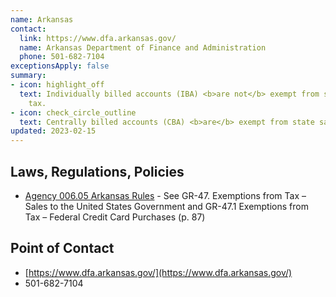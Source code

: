 ```yaml
---
name: Arkansas
contact:
  link: https://www.dfa.arkansas.gov/
  name: Arkansas Department of Finance and Administration
  phone: 501-682-7104
exceptionsApply: false
summary:
- icon: highlight_off
  text: Individually billed accounts (IBA) <b>are not</b> exempt from state sales
    tax.
- icon: check_circle_outline
  text: Centrally billed accounts (CBA) <b>are</b> exempt from state sales tax.
updated: 2023-02-15
---
```


## Laws, Regulations, Policies

* [Agency 006.05 Arkansas Rules](https://www.dfa.arkansas.gov/images/uploads/revenuePolicyLegalOffice/et2008_3.pdf) - See GR-47. Exemptions from Tax – Sales to the United States Government and GR-47.1 Exemptions from Tax – Federal Credit Card Purchases (p. 87)

## Point of Contact
- [https://www.dfa.arkansas.gov/](https://www.dfa.arkansas.gov/)
- 501-682-7104